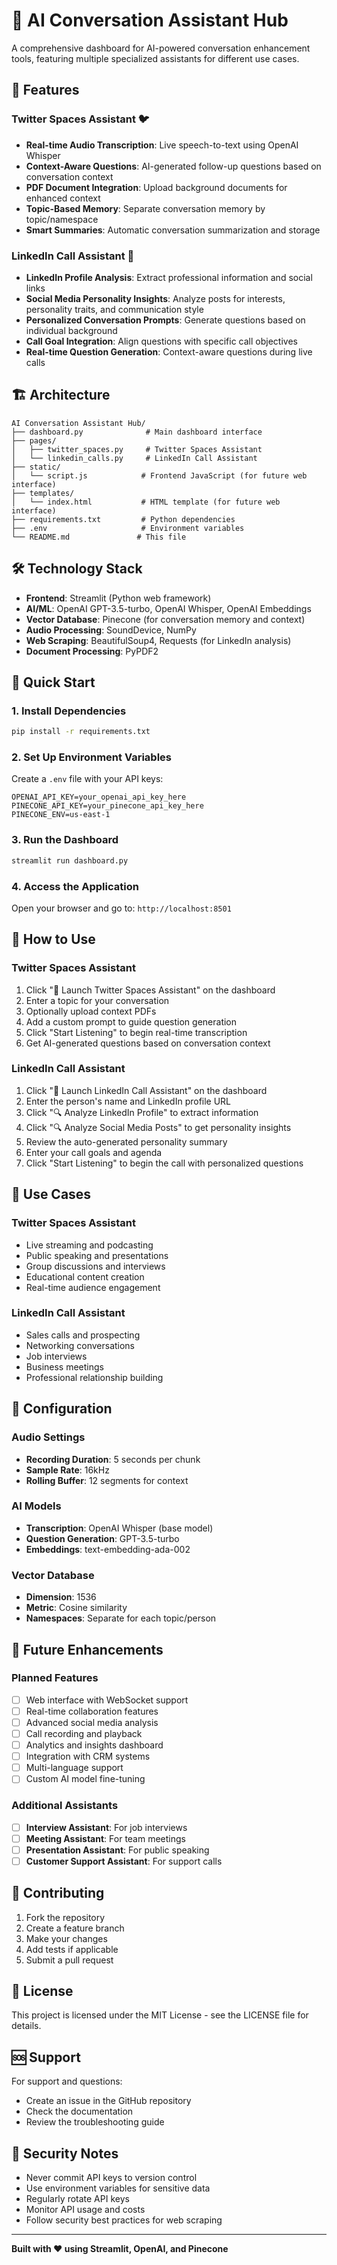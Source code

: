# 🎤 AI Conversation Assistant Hub

A comprehensive dashboard for AI-powered conversation enhancement tools, featuring multiple specialized assistants for different use cases.

## 🚀 Features

### **Twitter Spaces Assistant** 🐦
- **Real-time Audio Transcription**: Live speech-to-text using OpenAI Whisper
- **Context-Aware Questions**: AI-generated follow-up questions based on conversation context
- **PDF Document Integration**: Upload background documents for enhanced context
- **Topic-Based Memory**: Separate conversation memory by topic/namespace
- **Smart Summaries**: Automatic conversation summarization and storage

### **LinkedIn Call Assistant** 💼
- **LinkedIn Profile Analysis**: Extract professional information and social links
- **Social Media Personality Insights**: Analyze posts for interests, personality traits, and communication style
- **Personalized Conversation Prompts**: Generate questions based on individual background
- **Call Goal Integration**: Align questions with specific call objectives
- **Real-time Question Generation**: Context-aware questions during live calls

## 🏗️ Architecture

```
AI Conversation Assistant Hub/
├── dashboard.py              # Main dashboard interface
├── pages/
│   ├── twitter_spaces.py     # Twitter Spaces Assistant
│   └── linkedin_calls.py     # LinkedIn Call Assistant
├── static/
│   └── script.js            # Frontend JavaScript (for future web interface)
├── templates/
│   └── index.html           # HTML template (for future web interface)
├── requirements.txt         # Python dependencies
├── .env                     # Environment variables
└── README.md               # This file
```

## 🛠️ Technology Stack

- **Frontend**: Streamlit (Python web framework)
- **AI/ML**: OpenAI GPT-3.5-turbo, OpenAI Whisper, OpenAI Embeddings
- **Vector Database**: Pinecone (for conversation memory and context)
- **Audio Processing**: SoundDevice, NumPy
- **Web Scraping**: BeautifulSoup4, Requests (for LinkedIn analysis)
- **Document Processing**: PyPDF2

## 🚀 Quick Start

### 1. Install Dependencies
```bash
pip install -r requirements.txt
```

### 2. Set Up Environment Variables
Create a `.env` file with your API keys:
```env
OPENAI_API_KEY=your_openai_api_key_here
PINECONE_API_KEY=your_pinecone_api_key_here
PINECONE_ENV=us-east-1
```

### 3. Run the Dashboard
```bash
streamlit run dashboard.py
```

### 4. Access the Application
Open your browser and go to: `http://localhost:8501`

## 📱 How to Use

### **Twitter Spaces Assistant**
1. Click "🚀 Launch Twitter Spaces Assistant" on the dashboard
2. Enter a topic for your conversation
3. Optionally upload context PDFs
4. Add a custom prompt to guide question generation
5. Click "Start Listening" to begin real-time transcription
6. Get AI-generated questions based on conversation context

### **LinkedIn Call Assistant**
1. Click "🚀 Launch LinkedIn Call Assistant" on the dashboard
2. Enter the person's name and LinkedIn profile URL
3. Click "🔍 Analyze LinkedIn Profile" to extract information
4. Click "🔍 Analyze Social Media Posts" to get personality insights
5. Review the auto-generated personality summary
6. Enter your call goals and agenda
7. Click "Start Listening" to begin the call with personalized questions

## 🎯 Use Cases

### **Twitter Spaces Assistant**
- Live streaming and podcasting
- Public speaking and presentations
- Group discussions and interviews
- Educational content creation
- Real-time audience engagement

### **LinkedIn Call Assistant**
- Sales calls and prospecting
- Networking conversations
- Job interviews
- Business meetings
- Professional relationship building

## 🔧 Configuration

### **Audio Settings**
- **Recording Duration**: 5 seconds per chunk
- **Sample Rate**: 16kHz
- **Rolling Buffer**: 12 segments for context

### **AI Models**
- **Transcription**: OpenAI Whisper (base model)
- **Question Generation**: GPT-3.5-turbo
- **Embeddings**: text-embedding-ada-002

### **Vector Database**
- **Dimension**: 1536
- **Metric**: Cosine similarity
- **Namespaces**: Separate for each topic/person

## 🔮 Future Enhancements

### **Planned Features**
- [ ] Web interface with WebSocket support
- [ ] Real-time collaboration features
- [ ] Advanced social media analysis
- [ ] Call recording and playback
- [ ] Analytics and insights dashboard
- [ ] Integration with CRM systems
- [ ] Multi-language support
- [ ] Custom AI model fine-tuning

### **Additional Assistants**
- [ ] **Interview Assistant**: For job interviews
- [ ] **Meeting Assistant**: For team meetings
- [ ] **Presentation Assistant**: For public speaking
- [ ] **Customer Support Assistant**: For support calls

## 🤝 Contributing

1. Fork the repository
2. Create a feature branch
3. Make your changes
4. Add tests if applicable
5. Submit a pull request

## 📄 License

This project is licensed under the MIT License - see the LICENSE file for details.

## 🆘 Support

For support and questions:
- Create an issue in the GitHub repository
- Check the documentation
- Review the troubleshooting guide

## 🔐 Security Notes

- Never commit API keys to version control
- Use environment variables for sensitive data
- Regularly rotate API keys
- Monitor API usage and costs
- Follow security best practices for web scraping

---

**Built with ❤️ using Streamlit, OpenAI, and Pinecone** 